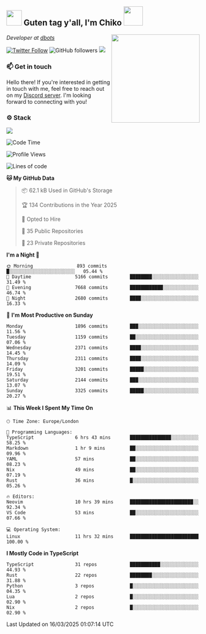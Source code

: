 <h2><img src="https://cdn.discordapp.com/emojis/1100181376730402906.gif?quality=lossless" width="40"> Guten tag y'all, I'm Chiko <img src="https://a.ppy.sh/15907233" width="50"></h2>
<a href="https://cataas.com"><img align='right' src="https://cataas.com/cat" width="230"></a>
<p><em>Developer at <a href="https://github.com/dbotsfun">dbots</a></em></p>

[![Twitter Follow](https://img.shields.io/twitter/follow/chikoxq?label=Follow)](https://twitter.com/intent/follow?screen_name=chikoxq)
![GitHub followers](https://img.shields.io/github/followers/chikof?label=Follow&style=social)
![](https://komarev.com/ghpvc/?username=chikof&color=blue)

### 📫 Get in touch
Hello there! If you're interested in getting in touch with me, feel free to reach out on my [Discord server](https://discord.gg/sejc7TnX6N). I'm looking forward to connecting with you!

### ⚙️ Stack
[![](https://skillicons.dev/icons?i=git,kubernetes,docker,js,ts,cloudflare,css,deno,express,graphql,html,mongodb,nestjs,py,react,apollo,bash,java,lua,nextjs,netlify,nodejs,ps,powershell,rust,neovim,tauri,sentry,postgres,tailwind,prisma,actix,workers)](https://skillicons.dev)

<!--START_SECTION:waka-->
![Code Time](http://img.shields.io/badge/Code%20Time-2%2C169%20hrs%2040%20mins-blue)

![Profile Views](http://img.shields.io/badge/Profile%20Views-2-blue)

![Lines of code](https://img.shields.io/badge/From%20Hello%20World%20I%27ve%20Written-9.1%20million%20lines%20of%20code-blue)

**🐱 My GitHub Data** 

> 📦 62.1 kB Used in GitHub's Storage 
 > 
> 🏆 134 Contributions in the Year 2025
 > 
> 💼 Opted to Hire
 > 
> 📜 35 Public Repositories 
 > 
> 🔑 23 Private Repositories 
 > 
**I'm a Night 🦉** 

```text
🌞 Morning                893 commits         █░░░░░░░░░░░░░░░░░░░░░░░░   05.44 % 
🌆 Daytime                5166 commits        ████████░░░░░░░░░░░░░░░░░   31.49 % 
🌃 Evening                7668 commits        ████████████░░░░░░░░░░░░░   46.74 % 
🌙 Night                  2680 commits        ████░░░░░░░░░░░░░░░░░░░░░   16.33 % 
```
📅 **I'm Most Productive on Sunday** 

```text
Monday                   1896 commits        ███░░░░░░░░░░░░░░░░░░░░░░   11.56 % 
Tuesday                  1159 commits        ██░░░░░░░░░░░░░░░░░░░░░░░   07.06 % 
Wednesday                2371 commits        ████░░░░░░░░░░░░░░░░░░░░░   14.45 % 
Thursday                 2311 commits        ████░░░░░░░░░░░░░░░░░░░░░   14.09 % 
Friday                   3201 commits        █████░░░░░░░░░░░░░░░░░░░░   19.51 % 
Saturday                 2144 commits        ███░░░░░░░░░░░░░░░░░░░░░░   13.07 % 
Sunday                   3325 commits        █████░░░░░░░░░░░░░░░░░░░░   20.27 % 
```


📊 **This Week I Spent My Time On** 

```text
🕑︎ Time Zone: Europe/London

💬 Programming Languages: 
TypeScript               6 hrs 43 mins       ███████████████░░░░░░░░░░   58.25 % 
Markdown                 1 hr 9 mins         ██░░░░░░░░░░░░░░░░░░░░░░░   09.96 % 
YAML                     57 mins             ██░░░░░░░░░░░░░░░░░░░░░░░   08.23 % 
Nix                      49 mins             ██░░░░░░░░░░░░░░░░░░░░░░░   07.19 % 
Rust                     36 mins             █░░░░░░░░░░░░░░░░░░░░░░░░   05.26 % 

🔥 Editors: 
Neovim                   10 hrs 39 mins      ███████████████████████░░   92.34 % 
VS Code                  53 mins             ██░░░░░░░░░░░░░░░░░░░░░░░   07.66 % 

💻 Operating System: 
Linux                    11 hrs 32 mins      █████████████████████████   100.00 % 
```

**I Mostly Code in TypeScript** 

```text
TypeScript               31 repos            ███████████░░░░░░░░░░░░░░   44.93 % 
Rust                     22 repos            ████████░░░░░░░░░░░░░░░░░   31.88 % 
Python                   3 repos             █░░░░░░░░░░░░░░░░░░░░░░░░   04.35 % 
Lua                      2 repos             █░░░░░░░░░░░░░░░░░░░░░░░░   02.90 % 
Nix                      2 repos             █░░░░░░░░░░░░░░░░░░░░░░░░   02.90 % 
```




 Last Updated on 16/03/2025 01:07:14 UTC
<!--END_SECTION:waka-->


<!--
<p align="center">
     <a href="https://discord.gg/HhybNhchcC"><img src="https://invidget.switchblade.xyz/sejc7TnX6N" align="center" ><a>
</p> 
-->
